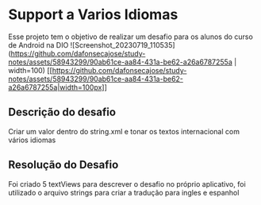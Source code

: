 # Support a Varios Idiomas
Esse projeto tem o objetivo de realizar um desafio para os alunos do curso de Android na DIO
![Screenshot_20230719_110535](https://github.com/dafonsecajose/study-notes/assets/58943299/90ab61ce-aa84-431a-be62-a26a6787255a | width=100)
[[https://github.com/dafonsecajose/study-notes/assets/58943299/90ab61ce-aa84-431a-be62-a26a6787255a|width=100px]]

## Descrição do desafio
Criar um valor dentro do string.xml e tonar os textos internacional com vários idiomas

## Resolução do Desafio
Foi criado 5 textViews para descrever o desafio no próprio aplicativo, foi utilizado o arquivo strings para criar a tradução para ingles e espanhol
